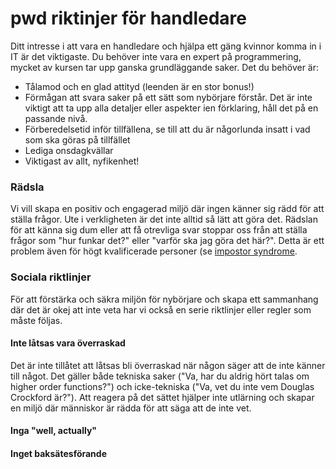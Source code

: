 # pwd riktinjer för handledare

Ditt intresse i att vara en handledare och hjälpa ett gäng kvinnor komma in i IT är det viktigaste. Du behöver inte vara en expert på programmering, mycket av kursen tar upp ganska grundläggande saker. Det du behöver är:

* Tålamod och en glad attityd (leenden är en stor bonus!)
* Förmågan att svara saker på ett sätt som nybörjare förstår. Det är inte viktigt att ta upp alla detaljer eller aspekter ien förklaring, håll det på en passande nivå.
* Förberedelsetid inför tillfällena, se till att du är någorlunda insatt i vad som ska göras på tillfället
* Lediga onsdagkvällar
* Viktigast av allt, nyfikenhet!

### Rädsla
Vi vill skapa en positiv och engagerad miljö där ingen känner sig rädd för att ställa frågor. Ute i verkligheten är det inte alltid så lätt att göra det. Rädslan för att känna sig dum eller att få otrevliga svar stoppar oss från att ställa frågor som "hur funkar det?" eller "varför ska jag göra det här?". Detta är ett problem även för högt kvalificerade personer (se [impostor syndrome][impostor].

### Sociala riktlinjer

För att förstärka och säkra miljön för nybörjare och skapa ett sammanhang där det är okej att inte veta har vi också en serie riktlinjer eller regler som måste följas.

#### Inte låtsas vara överraskad

Det är inte tillåtet att låtsas bli överraskad när någon säger att de inte känner till något. Det gäller både tekniska saker ("Va, har du aldrig hört talas om higher order functions?") och icke-tekniska ("Va, vet du inte vem Douglas Crockford är?"). Att reagera på det sättet hjälper inte utlärning och skapar en miljö där människor är rädda för att säga att de inte vet.

#### Inga "well, actually"

#### Inget baksätesförande


[impostor]: http://en.wikipedia.org/wiki/Impostor_syndrome